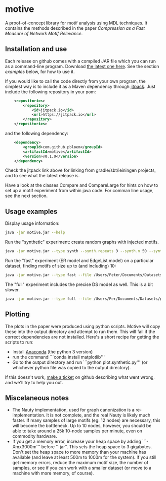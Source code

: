 # motive
A proof-of-concept library for motif analysis using MDL techniques. It contains the methods described in the paper _Compression as a Fast Measure of Network Motif Relevance_.

## Installation and use

Each release on github comes with a compiled JAR file which you can run as a command-line program. Download [the latest one here](https://github.com/pbloem/motive/releases). See the section _examples_ below, for how to use it.

If you would like to call the code directly from your own program, the simplest way is to include it as a Maven dependency through [jitpack](http://jitpack.io/pbloem/motive). Just include the following repository in your pom:

```xml
    <repositories>
        <repository>
            <id>jitpack.io</id>
            <url>https://jitpack.io</url>
        </repository>
    </repositories>
```

and the following dependency:

```xml
	<dependency>
	    <groupId>com.github.pbloem</groupId>
	    <artifactId>motive</artifactId>
	    <version>v0.1.0</version>
	</dependency>
```
Check the jitpack link above for linking from gradle/sbt/leiningen projects, and to see what the latest release is.

Have a look at the classes Compare and CompareLarge for hints on how to set up a motif experiment from within java code. For comman line usage, see the next section.

## Usage examples

Display usage information:
```bash
java -jar motive.jar --help 
```

Run the "synthetic" experiment: create random graphs with injected motifs.

```bash
java -jar motive.jar --type synth --synth.repeats 3 --synth.n 50 --synth.m 600 --synth.instances 0,5,10
```

Run the "fast" experiment (ER model and EdgeList model) on a particular dataset, finding motifs of size up to (and including) 10:

```bash
java -jar motive.jar --type fast --file /Users/Peter/Documents/Datasets/graphs/cit/simple.txt --minsize 3 --maxsize 10 --samples 1000000 --maxmotifs 30 
```

The "full" experiment includes the precise DS model as well. This is a bit slower.
```bash
java -jar motive.jar --type full --file /Users/Per/Documents/Datasets/graphs/cit/simple.txt --minsize 3 --maxsize 5 --samples 100000 --maxmotifs 30

```  
## Plotting

The plots in the paper were produced using python scripts. Motive will copy these into the output directory and attempt to run them. This will fail if the correct dependencies are not installed. Here's a short recipe for getting the scripts to run:

 * Install [Anaconda](https://www.continuum.io/downloads) (the python 3 version)
 * run the command ```conda install matplotlib'''
 * Go to the output directory and run ```python plot.synthetic.py''' (or whichever python file was copied to the output directory).
 
If this doesn't work, [make a ticket](https://github.com/pbloem/motive/issues) on github describing what went wrong, and we'll try to help you out. 

## Miscelaneous notes

* The Nauty implementation, used for graph canonization is a re-implementation. It is not complete, and the real Nauty is likely much faster. If many samples of large motifs (eg. 12 nodes) are necessary, this will become the bottleneck. Up to 10 nodes, however, you should be able to take around a 25k 10-node samples per minute, even on commodity hardware. 
* If you get a memory error, increase your heap space by adding ```-Xmx3000m''' before "-jar". This sets the heap space to 3 gigabytes. Don't set the heap space to more memory than your machine has available (and leave at least  500m to 1000m for the system). If you still get memory errors, reduce the maximum motif size, the number of samples, or see if you can work with a smaller dataset (or move to a machine with more memory, of course).
 